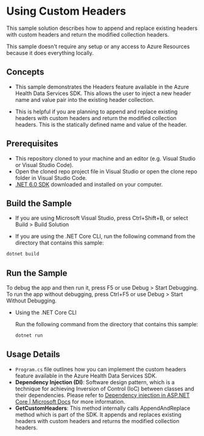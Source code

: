 # Using Custom Headers

This sample solution describes how to append and replace existing headers with custom headers and return the modified collection headers. 

This sample doesn't require any setup or any access to Azure Resources because it does everything locally.

## Concepts

- This sample demonstrates the Headers feature available in the Azure Health Data Services SDK. This allows the user to inject a new header name and value pair into  the existing header collection.  

- This is helpful if you are planning to append and replace existing headers with custom headers and return the modified collection headers. This is the statically defined name and value of the header.

## Prerequisites

- This repository cloned to your machine and an editor (e.g. Visual Studio or Visual Studio Code).
- Open the cloned repo project file in Visual Studio or open the clone repo folder in Visual Studio Code.
- [.NET 6.0 SDK](https://dotnet.microsoft.com/download) downloaded and installed on your computer.

## Build the Sample 

- If you are using Microsoft Visual Studio, press Ctrl+Shift+B, or select Build > Build Solution 

- If you are using the .NET Core CLI, run the following command from the directory that contains this sample: 

```bash
dotnet build
```

## Run the Sample 

To debug the app and then run it, press F5 or use Debug > Start Debugging. To run the app without debugging, press Ctrl+F5 or use Debug > Start Without Debugging. 

- Using the .NET Core CLI 

    Run the following command from the directory that contains this sample: 

    ```bash
    dotnet run
    ```

## Usage Details

- `Program.cs` file  outlines how you can implement the custom headers feature available in the Azure Health Data Services SDK.
- **Dependency Injection (DI)**: Software design pattern, which is a technique for achieving Inversion of Control (IoC) between classes and their dependencies. Please refer to [Dependency injection in ASP.NET Core | Microsoft Docs](https://docs.microsoft.com/en-us/aspnet/core/fundamentals/dependency-injection?view=aspnetcore-6.0) for more information.
- **GetCustomHeaders**: This method internally calls AppendAndReplace method which is part of the SDK. It appends and replaces existing headers with custom headers and returns the modified collection headers. 
